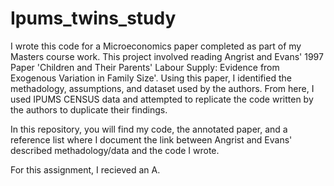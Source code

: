 # Ipums_twins_study
I wrote this code for a Microeconomics paper completed as part of my Masters course work. This project involved reading Angrist and Evans' 1997 Paper 'Children and Their Parents' Labour Supply: Evidence from Exogenous Variation in Family Size'. Using this paper, I identified the methadology, assumptions, and dataset used by the authors. From here, I used IPUMS CENSUS data and attempted to replicate the code written by the authors to duplicate their findings. 

In this repository, you will find my code, the annotated paper, and a reference list where I document the link between Angrist and Evans' described methadology/data and the code I wrote. 

For this assignment, I recieved an A.
